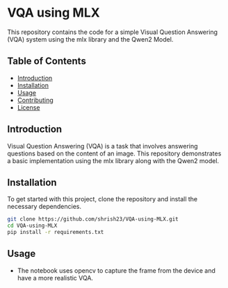 # VQA using MLX

This repository contains the code for a simple Visual Question Answering (VQA) system using the mlx library and the Qwen2 Model.

## Table of Contents
- [Introduction](#introduction)
- [Installation](#installation)
- [Usage](#usage)
- [Contributing](#contributing)
- [License](#license)

## Introduction
Visual Question Answering (VQA) is a task that involves answering questions based on the content of an image. This repository demonstrates a basic implementation using the mlx library along with the Qwen2 model.

## Installation
To get started with this project, clone the repository and install the necessary dependencies.

```bash
git clone https://github.com/shrish23/VQA-using-MLX.git
cd VQA-using-MLX
pip install -r requirements.txt
```

## Usage
- The notebook uses opencv to capture the frame from the device and have a more realistic VQA.
